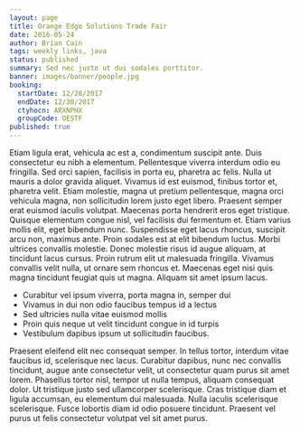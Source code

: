```yaml
---
layout: page
title: Orange Edge Solutions Trade Fair
date: 2016-05-24
author: Brian Cain
tags: weekly links, java
status: published
summary: Sed nec justo ut dui sodales porttitor.
banner: images/banner/people.jpg
booking:
  startDate: 12/28/2017
  endDate: 12/30/2017
  ctyhocn: ARXNPHX
  groupCode: OESTF
published: true
---
```

Etiam ligula erat, vehicula ac est a, condimentum suscipit ante. Duis consectetur eu nibh a elementum. Pellentesque viverra interdum odio eu fringilla. Sed orci sapien, facilisis in porta eu, pharetra ac felis. Nulla ut mauris a dolor gravida aliquet. Vivamus id est euismod, finibus tortor et, pharetra velit. Etiam molestie, magna ut pretium pellentesque, magna orci vehicula magna, non sollicitudin lorem justo eget libero.
Praesent semper erat euismod iaculis volutpat. Maecenas porta hendrerit eros eget tristique. Quisque elementum congue nisl, vel facilisis dui fermentum et. Etiam varius mollis elit, eget bibendum nunc. Suspendisse eget lacus rhoncus, suscipit arcu non, maximus ante. Proin sodales est at elit bibendum luctus. Morbi ultrices convallis molestie. Donec molestie risus id augue aliquam, at tincidunt lacus cursus. Proin rutrum elit ut malesuada fringilla. Vivamus convallis velit nulla, ut ornare sem rhoncus et. Maecenas eget nisi quis magna tincidunt feugiat quis ut magna. Aliquam sit amet ipsum lacus.

* Curabitur vel ipsum viverra, porta magna in, semper dui
* Vivamus in dui non odio faucibus tempus id a lectus
* Sed ultricies nulla vitae euismod mollis
* Proin quis neque ut velit tincidunt congue in id turpis
* Vestibulum dapibus ipsum ut sollicitudin faucibus.

Praesent eleifend elit nec consequat semper. In tellus tortor, interdum vitae faucibus id, scelerisque nec lacus. Curabitur dapibus, nunc nec convallis tincidunt, augue ante consectetur velit, ut consectetur quam purus sit amet lorem. Phasellus tortor nisl, tempor ut nulla tempus, aliquam consequat dolor. Ut tristique justo sed ullamcorper scelerisque. Cras tristique diam et ligula accumsan, eu elementum dui malesuada. Nulla iaculis scelerisque scelerisque. Fusce lobortis diam id odio posuere tincidunt. Praesent vel purus ut felis consectetur volutpat vel sit amet purus.
